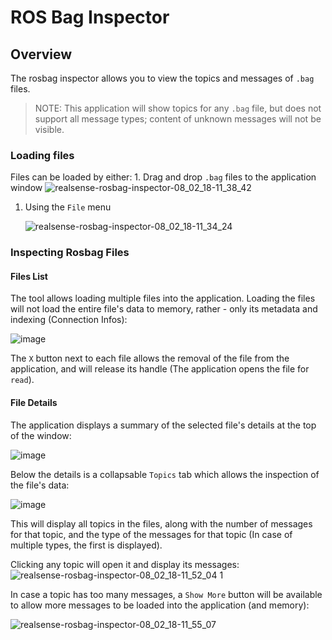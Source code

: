 # ROS Bag Inspector

## Overview

The rosbag inspector allows you to view the topics and messages of `.bag` files.

> NOTE: This application will show topics for any `.bag` file, but does not support all message types; content of unknown messages will not be visible.

### Loading files

Files can be loaded by either: 1. Drag and drop `.bag` files to the application window ![realsense-rosbag-inspector-08\_02\_18-11\_38\_42](https://user-images.githubusercontent.com/22654243/35965851-cbc7ac3c-0cc4-11e8-8d9e-163c87b00482.gif)

1. Using the `File` menu

    ![realsense-rosbag-inspector-08\_02\_18-11\_34\_24](https://user-images.githubusercontent.com/22654243/35965602-18e47c1c-0cc4-11e8-8e08-677b5e876d85.gif)

### Inspecting Rosbag Files

#### Files List

The tool allows loading multiple files into the application. Loading the files will not load the entire file's data to memory, rather - only its metadata and indexing \(Connection Infos\):

![image](https://user-images.githubusercontent.com/22654243/35966006-47fd1e4a-0cc5-11e8-9c42-2f70ce63dc89.png)

The `X` button next to each file allows the removal of the file from the application, and will release its handle \(The application opens the file for `read`\).

#### File Details

The application displays a summary of the selected file's details at the top of the window:

![image](https://user-images.githubusercontent.com/22654243/35965911-f4e3833e-0cc4-11e8-8129-fceaf442ac21.png)

Below the details is a collapsable `Topics` tab which allows the inspection of the file's data:

![image](https://user-images.githubusercontent.com/22654243/35966960-11e5d0ce-0cc8-11e8-8ba8-371ec5ca51ec.png)

This will display all topics in the files, along with the number of messages for that topic, and the type of the messages for that topic \(In case of multiple types, the first is displayed\).

Clicking any topic will open it and display its messages: ![realsense-rosbag-inspector-08\_02\_18-11\_52\_04 1](https://user-images.githubusercontent.com/22654243/35966514-a99e8a7a-0cc6-11e8-9088-9afb31ec4383.gif)

In case a topic has too many messages, a `Show More` button will be available to allow more messages to be loaded into the application \(and memory\):

![realsense-rosbag-inspector-08\_02\_18-11\_55\_07](https://user-images.githubusercontent.com/22654243/35966651-263d4ddc-0cc7-11e8-9c66-d81ff4f91e40.gif)

